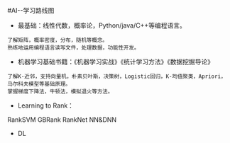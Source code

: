 #AI--学习路线图
* 最基础：线性代数，概率论，Python/java/C++等编程语言。
```
了解矩阵，概率密度，分布，随机等概念。
熟练地运用编程语言读写文件，处理数据，功能性开发。
```

* 机器学习基础书籍：《机器学习实战》《统计学习方法》《数据挖掘导论》
```
了解K-近邻，支持向量机，朴素贝叶斯，决策树，Logistic回归，K-均值聚类，Apriori，马尔科夫模型等基础原理。
掌握梯度下降法，牛顿法，模拟退火等方法。
```

* Learning to Rank：

RankSVM
GBRank
RankNet
NN&DNN


* DL 